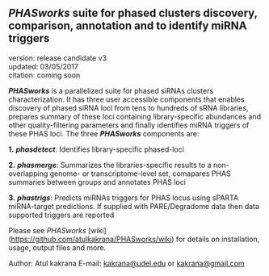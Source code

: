 ## *PHASworks* suite for phased clusters discovery, comparison, annotation and to identify miRNA triggers

version: release candidate v3    
updated: 03/05/2017    
citation: coming soon   

***PHASworks*** is a parallelized suite for phased siRNAs clusters characterization. It has three user accessible components that enables discovery of phased siRNA loci from tens to hundreds of sRNA libraries, prepares summary of these loci containing library-specific abundances and other quality-filtering parameters and finally identifies miRNA triggers of these PHAS loci. The three ***PHASworks*** components are:

**1.** ***phasdetect***: Identifies library-specific phased-loci

**2.** ***phasmerge***: Summarizes the libraries-specific results to a non-overlapping genome- or transcriptome-level set, comapares PHAS summaries between groups and annotates PHAS loci

**3.** ***phastrigs***: Predicts miRNAs triggers for PHAS locus using sPARTA miRNA-target predictions. If supplied with PARE/Degradome data then data supported triggers are reported

Please see *PHASworks* [wiki] (https://github.com/atulkakrana/PHASworks/wiki) for details on installation, usage, output files and more.

Author: Atul kakrana
E-mail: kakrana@udel.edu or kakrana@gmail.com
